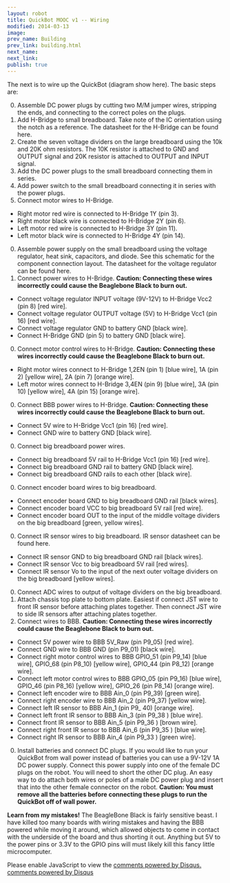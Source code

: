 ```yaml
---
layout: robot
title: QuickBot MOOC v1 -- Wiring
modified: 2014-03-13
image:
prev_name: Building
prev_link: building.html
next_name:
next_link:
publish: true
---
```


The next is to wire up the QuickBot (diagram show here). The basic steps are:

0. Assemble DC power plugs by cutting two M/M jumper wires, stripping the ends, and connecting to the correct poles on the plugs.
0. Add H-Bridge to small breadboard. Take note of the IC orientation using the notch as a reference. The datasheet for the H-Bridge can be found here.
0. Create the seven voltage dividers on the large breadboard using the 10k and 20K ohm resistors. The 10K resistor is attached to GND and OUTPUT signal and 20K resistor is attached to OUTPUT and INPUT signal.
0. Add the DC power plugs to the small breadboard connecting them in series.
0. Add power switch to the small breadboard connecting it in series with the power plugs.
0. Connect motor wires to H-Bridge.
  * Right motor red wire is connected to H-Bridge 1Y (pin 3).
  * Right motor black wire is connected to H-Bridge 2Y (pin 6).
  * Left motor red wire is connected to H-Bridge 3Y (pin 11).
  * Left motor black wire is connected to H-Bridge 4Y (pin 14).
0. Assemble power supply on the small breadboard using the voltage regulator, heat sink, capacitors, and diode. See this schematic for the component connection layout. The datasheet for the voltage regulator can be found here.
0. Connect power wires to H-Bridge. **Caution: Connecting these wires incorrectly could cause the Beaglebone Black to burn out.**
  * Connect voltage regulator INPUT voltage (9V-12V) to H-Bridge Vcc2 (pin 8) [red wire].
  * Connect voltage regulator OUTPUT voltage (5V) to H-Bridge Vcc1 (pin 16) [red wire].
  * Connect voltage regulator GND to battery GND [black wire].
  * Connect H-Bridge GND (pin 5) to battery GND [black wire].
0. Connect motor control wires to H-Bridge. **Caution: Connecting these wires incorrectly could cause the Beaglebone Black to burn out.**
  * Right motor wires connect to H-Bridge 1,2EN (pin 1) [blue wire], 1A (pin 2) [yellow wire], 2A (pin 7) [orange wire].
  * Left motor wires connect to H-Bridge 3,4EN (pin 9) [blue wire], 3A (pin 10) [yellow wire], 4A (pin 15)  [orange wire].
0. Connect BBB power wires to H-Bridge. **Caution: Connecting these wires incorrectly could cause the Beaglebone Black to burn out.**
  * Connect 5V wire to H-Bridge Vcc1 (pin 16) [red wire].
  * Connect GND wire to battery GND [black wire].
0. Connect big breadboard power wires.
  * Connect big breadboard 5V rail to H-Bridge Vcc1 (pin 16) [red wire].
  * Connect big breadboard GND rail to battery GND [black wire].
  * Connect big breadboard GND rails to each other [black wire].
0. Connect encoder board wires to big breadboard.
  * Connect encoder board GND to big breadboard GND rail [black wires].
  * Connect encoder board VCC to big breadboard 5V rail [red wire].
  * Connect encoder board OUT to the input of the middle voltage dividers on the big breadboard [green, yellow wires].
0. Connect IR sensor wires to big breadboard. IR sensor datasheet can be found here.
  * Connect IR sensor GND to big breadboard GND rail [black wires].
  * Connect IR sensor Vcc to big breadboard 5V rail [red wires].
  * Connect IR sensor Vo to the input of the next outer voltage dividers on the big breadboard [yellow wires].
0. Connect ADC wires to output of voltage dividers on the big breadboard.
0. Attach chassis top plate to bottom plate. Easiest if connect JST wire to front IR sensor before attaching plates together. Then connect JST wire to side IR sensors after attaching plates together.
0. Connect wires to BBB. **Caution: Connecting these wires incorrectly could cause the Beaglebone Black to burn out.**
  * Connect 5V power wire to BBB 5V_Raw (pin P9_05) [red wire].
  * Connect GND wire to BBB GND (pin P9_01) [black wire].
  * Connect right motor control wires to BBB GPIO_51 (pin P9_14) [blue wire], GPIO_68 (pin P8_10) [yellow wire], GPIO_44 (pin P8_12) [orange wire].
  * Connect left motor control wires to BBB GPIO_05 (pin P9_16) [blue wire], GPIO_46 (pin P8_16) [yellow wire], GPIO_26 (pin P8_14) [orange wire].
  * Connect left encoder wire to BBB Ain_0 (pin P9_39) [green wire].
  * Connect right encoder wire to BBB Ain_2 (pin P9_37) [yellow wire].
  * Connect left IR sensor to BBB Ain_1 (pin P9_ 40) [orange wire].
  * Connect left front IR sensor to BBB Ain_3 (pin P9_38 ) [blue wire].
  * Connect front IR sensor to BBB Ain_5 (pin P9_36 ) [brown wire].
  * Connect right front IR sensor to BBB Ain_6 (pin P9_35 ) [blue wire].
  * Connect right  IR sensor to BBB Ain_4 (pin P9_33 ) [green wire].
0. Install batteries and connect DC plugs.
If you would like to run your QuickBot from wall power instead of batteries you can use a 9V-12V 1A DC power supply. Connect this power supply into one of the female DC plugs on the robot. You will need to short the other DC plug. An easy way to do attach both wires or poles of a male DC power plug and insert that into the other female connector on the robot. **Caution: You must remove all the batteries before connecting these plugs to run the QuickBot off of wall power.**

**Learn from my mistakes!** The BeagleBone Black is fairly sensitive beast. I have killed too many boards with wiring mistakes and having the BBB powered while moving it around, which allowed objects to come in contact with the underside of the board and thus shorting it out. Anything but 5V to the power pins or 3.3V to the GPIO pins will must likely kill this fancy little microcomputer.

<div id="disqus_thread"></div>
<script type="text/javascript">
    /* * * CONFIGURATION VARIABLES: EDIT BEFORE PASTING INTO YOUR WEBPAGE * * */
    {% if site.url == "http://o-botics.org" %}
      var disqus_shortname = 'o-botics'; // required: replace example with your forum shortname
    {% endif %}

    /* * * DON'T EDIT BELOW THIS LINE * * */
    (function() {
        var dsq = document.createElement('script'); dsq.type = 'text/javascript'; dsq.async = true;
        dsq.src = '//' + disqus_shortname + '.disqus.com/embed.js';
        (document.getElementsByTagName('head')[0] || document.getElementsByTagName('body')[0]).appendChild(dsq);
    })();
</script>
<noscript>Please enable JavaScript to view the <a href="http://disqus.com/?ref_noscript">comments powered by Disqus.</a></noscript>
<a href="http://disqus.com" class="dsq-brlink">comments powered by <span class="logo-disqus">Disqus</span></a>


